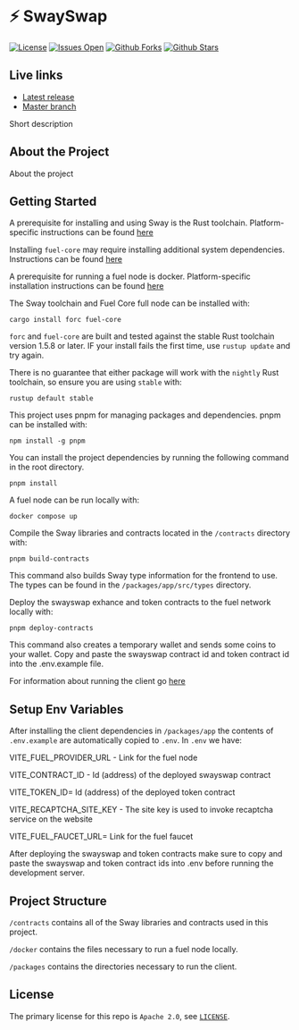 # ⚡️ SwaySwap

[![License](https://img.shields.io/github/license/FuelLabs/swayswap)](https://github.com/FuelLabs/swayswap)
[![Issues Open](https://img.shields.io/github/issues/FuelLabs/swayswap)](https://github.com/FuelLabs/swayswap)
[![Github Forks](https://img.shields.io/github/forks/FuelLabs/swayswap)](https://github.com/FuelLabs/swayswap)
[![Github Stars](https://img.shields.io/github/stars/FuelLabs/swayswap)](https://github.com/FuelLabs/swayswap)


## Live links

- [Latest release](https://fuellabs.github.io/swayswap)
- [Master branch](https://swayswap.vercel.app/)

Short description

<!-- ![SwaySwap Interface](cover.png) -->

## About the Project

About the project

## Getting Started

<!-- 1. [Set up your environment](#set-up-env-variables) -->

A prerequisite for installing and using Sway is the Rust toolchain.  Platform-specific instructions can be found [here](https://www.rust-lang.org/tools/install)

Installing `fuel-core` may require installing additional system dependencies.  Instructions can be found [here](https://github.com/FuelLabs/fuel-core#building)

A prerequisite for running a fuel node is docker.  Platform-specific installation instructions can be found [here](https://docs.docker.com/get-docker/)

The Sway toolchain and Fuel Core full node can be installed with:
```
cargo install forc fuel-core
```
`forc` and `fuel-core` are built and tested against the stable Rust toolchain version 1.5.8 or later.  IF your install fails the first time, use `rustup update` and try again.

There is no guarantee that either package will work with the `nightly` Rust toolchain, so ensure you are using `stable` with:
```
rustup default stable
```

This project uses pnpm for managing packages and dependencies.  pnpm can be installed with:
```
npm install -g pnpm
```

You can install the project dependencies by running the following command in the root directory.
```
pnpm install
```

A fuel node can be run locally with:
```
docker compose up
```

Compile the Sway libraries and contracts located in the `/contracts` directory with:
```
pnpm build-contracts
```
This command also builds Sway type information for the frontend to use.  The types can be found in the `/packages/app/src/types` directory.

Deploy the swayswap exhance and token contracts to the fuel network locally with:
```
pnpm deploy-contracts
```
This command also creates a temporary wallet and sends some coins to your wallet.  Copy and paste the swayswap contract id and token contract id into the .env.example file.

For information about running the client go [here](./packages/app/README.md)

## Setup Env Variables
After installing the client dependencies in `/packages/app` the contents of `.env.example` are automatically copied to `.env`.  In `.env` we have:

VITE_FUEL_PROVIDER_URL - Link for the fuel node

VITE_CONTRACT_ID - Id (address) of the deployed swayswap contract

VITE_TOKEN_ID= Id (address) of the deployed token contract

VITE_RECAPTCHA_SITE_KEY - The site key is used to invoke recaptcha service on the website

VITE_FUEL_FAUCET_URL= Link for the fuel faucet

After deploying the swayswap and token contracts make sure to copy and paste the swayswap and token contract ids into .env before running the development server.

<!--
### Set up ENV Variables
	TO-DO: Add infos about .env on the root README.md
	https://github.com/FuelLabs/swayswap/issues/62
-->

<!--
## Contributing

TODO: https://github.com/FuelLabs/swayswap/issues/54
-->

## Project Structure
`/contracts` contains all of the Sway libraries and contracts used in this project.

`/docker` contains the files necessary to run a fuel node locally.

`/packages` contains the directories necessary to run the client.

## License

The primary license for this repo is `Apache 2.0`, see [`LICENSE`](./LICENSE).
